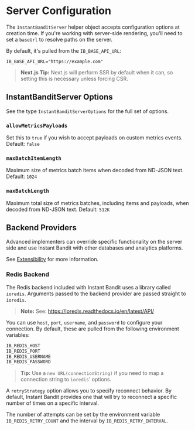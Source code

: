 # Server Configuration
The `InstantBanditServer` helper object accepts configuration options at creation time.
If you're working with server-side rendering, you'll need to set a `baseUrl` to resolve paths on the server.

By default, it's pulled from the `IB_BASE_API_URL`:
```
IB_BASE_API_URL="https://example.com"
```

> **Next.js Tip:** Next.js will perform SSR by default when it can, so setting this is necessary unless forcing CSR.


## InstantBanditServer Options
See the type `InstantBanditServerOptions` for the full set of options.


### `allowMetricsPayloads`
Set this to `true` if you wish to accept payloads on custom metrics events. Default: `false`


### `maxBatchItemLength`
Maximum size of metrics batch items when decoded from ND-JSON text. Default: `1024`


### `maxBatchLength`
Maximum total size of metrics batches, including items and payloads, when decoded from ND-JSON text. Default: `512K`


## Backend Providers
Advanced implementers can override specific functionality on the server side and use Instant Bandit with other databases and analytics platforms.

See [Extensibility](../internals/extensibility.md) for more information.


### Redis Backend
The Redis backend included with Instant Bandit uses a library called `ioredis`.
Arguments passed to the backend provider are passed straight to `ioredis`.

> **Note:** See: https://ioredis.readthedocs.io/en/latest/API/

You can use `host`, `port`, `username`, and `password` to configure your connection.
By default, these are pulled from the following environment variables:

```bash
IB_REDIS_HOST
IB_REDIS_PORT
IB_REDIS_USERNAME
IB_REDIS_PASSWORD
```

> **Tip:** Use a `new URL(connectionString)` if you need to map a connection string to `ioredis`' options.

A `retryStrategy` option allows you to specify reconnect behavior.
By default, Instant Bandit provides one that will try to reconnect a specific number of times on a specific interval.

The number of attempts can be set by the environment variable `IB_REDIS_RETRY_COUNT` and the interval by `IB_REDIS_RETRY_INTERVAL`.
